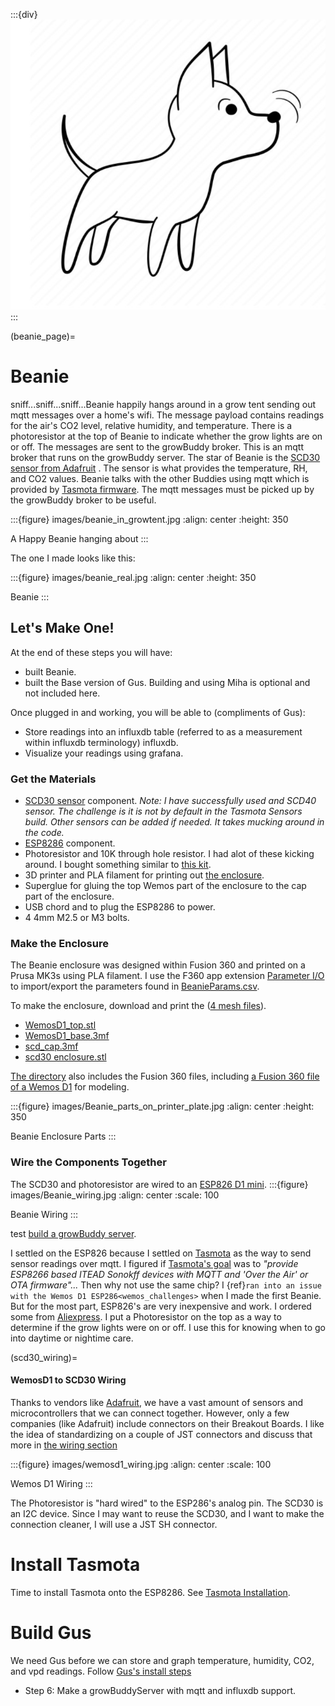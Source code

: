 
:::{div}
<img src="images/beanie_dog.jpg" class="sd-avatar-md sd-border-3">
:::

(beanie_page)=
# Beanie
sniff...sniff...sniff...Beanie happily hangs around in a grow tent sending out mqtt messages over a home's wifi.  The message payload contains readings for the air's CO2 level, relative humidity, and temperature.  There is a photoresistor at the top of Beanie to indicate whether the grow lights are on or off. The messages are sent to the growBuddy broker. This is an  mqtt broker that runs on the growBuddy server.   The star of Beanie is the [SCD30 sensor from Adafruit](https://www.adafruit.com/product/4867) . The sensor is what provides the temperature, RH, and CO2 values.  Beanie talks with the other Buddies using mqtt which is provided by [Tasmota firmware](https://tasmota.github.io/docs/About/).  The mqtt messages must be picked up by the growBuddy broker to be useful.

:::{figure} images/beanie_in_growtent.jpg
:align: center
:height: 350

A Happy Beanie hanging about
:::

The one I made looks like this:

:::{figure} images/beanie_real.jpg
:align: center
:height: 350

Beanie
:::
## Let's Make One!
At the end of these steps you will have:
- built Beanie.
- built the Base version of Gus.  Building and using Miha is optional and not included here.

Once plugged in and working, you will be able to (compliments of Gus):
- Store readings into an influxdb table (referred to as a measurement within influxdb terminology) influxdb.
- Visualize your readings using grafana.

### Get the Materials

- [SCD30 sensor](https://www.adafruit.com/product/4867) component. _Note: I have successfully used and SCD40 sensor.  The challenge is it is not by default in the Tasmota Sensors build.  Other sensors can be added if needed. It takes mucking around in the code._
- [ESP8286](https://www.aliexpress.us/item/2251832645039000.html) component.
- Photoresistor and 10K through hole resistor.  I had alot of these kicking around. I bought something similar to [this kit](https://amzn.to/3yNZtZd).
- 3D printer and PLA filament for printing out [the enclosure](enclosure).
- Superglue for gluing the top Wemos part of the enclosure to the cap part of the enclosure.
- USB chord and to plug the ESP8286 to power.
- 4 4mm M2.5 or M3 bolts.


### Make the Enclosure

The Beanie enclosure was designed within Fusion 360 and printed on a Prusa MK3s using PLA filament.  I use the F360  app extension [Parameter I/O](https://apps.autodesk.com/FUSION/en/Detail/Index?id=1801418194626000805&appLang=en&os=Win64) to import/export the parameters found in [BeanieParams.csv](https://github.com/solarslurpi/growBuddy/blob/c100124acaab285eadb284a5e7015e569ed76d3c/enclosures/Beanie/BeanieParams.csv).

To make the enclosure, download and print the ([4 mesh files](https://github.com/solarslurpi/growBuddy/tree/main/enclosures/Beanie)).
- [WemosD1_top.stl](https://github.com/solarslurpi/growBuddy/blob/main/enclosures/Beanie/WemosD1_top.stl)
- [WemosD1_base.3mf](https://github.com/solarslurpi/growBuddy/blob/main/enclosures/Beanie/wemosD1_base.3mf)
- [scd_cap.3mf](https://github.com/solarslurpi/growBuddy/blob/main/enclosures/Beanie/scd_cap.3mf)
- [scd30 enclosure.stl](https://github.com/solarslurpi/growBuddy/blob/main/enclosures/Beanie/scd30%20enclosure.stl)

[The directory](https://github.com/solarslurpi/growBuddy/tree/main/enclosures/Beanie) also includes the Fusion 360 files, including [a Fusion 360 file of a Wemos D1](https://github.com/solarslurpi/growBuddy/blob/main/enclosures/Beanie/_Wemos.8a6fa8fd-bdae-4608-9551-e9ac450bc9c8.f3d) for modeling.

:::{figure} images/Beanie_parts_on_printer_plate.jpg
:align: center
:height: 350

Beanie Enclosure Parts
:::

### Wire the Components Together
The SCD30 and photoresistor are wired to  an [ESP826 D1 mini](https://i2.wp.com/randomnerdtutorials.com/wp-content/uploads/2019/05/ESP8266-WeMos-D1-Mini-pinout-gpio-pin.png?quality=100&strip=all&ssl=1).
:::{figure} images/Beanie_wiring.jpg
:align: center
:scale: 100

Beanie Wiring
:::

test [build a growBuddy server](growbuddyserver_install).

I settled on the ESP826 because I settled on [Tasmota](https://tasmota.github.io/docs/)  as the way to send sensor readings over mqtt.
I figured if [Tasmota's goal](https://tasmota.github.io/docs/About/) was to *"provide ESP8266 based ITEAD Sonokff devices with MQTT and 'Over the Air' or OTA firmware"...*
Then why not use the same chip?   I {ref}`ran into an issue with the Wemos D1 ESP286<wemos_challenges>` when I made the first Beanie.  But for the most part, ESP826's are very
inexpensive and work.  I ordered some from [Aliexpress](https://www.aliexpress.us/item/2251832645039000.html).  I put a Photoresistor on the top as a way to determine
if the grow lights were on or off.  I use this for knowing when to go into daytime or nightime care.

(scd30_wiring)=
#### WemosD1 to SCD30 Wiring

Thanks to vendors like [Adafruit](https://www.adafruit.com/), we have a vast amount of sensors and microcontrollers that we can connect together.  However, only a few companies (like Adafruit) include connectors on their Breakout Boards.  I like the idea of standardizing on a couple of JST connectors and discuss that more in [the wiring section](wiring)

:::{figure} images/wemosd1_wiring.jpg
:align: center
:scale: 100

Wemos D1 Wiring
:::

The Photoresistor is "hard wired" to the ESP286's analog pin.  The SCD30 is an I2C device.  Since I may want to reuse the SCD30, and I want to make the connection cleaner, I will use a JST SH connector.


# Install Tasmota
Time to install Tasmota onto the ESP8286.  See [Tasmota Installation](tasmota_installation).

# Build Gus
We need Gus before we can store and graph temperature, humidity, CO2, and vpd readings.  Follow [Gus's install steps](make_gus)
- Step 6: Make a growBuddyServer with mqtt and influxdb support.
<!-- ## Software

The ESP286 on Beanie runs [Tasmota](https://tasmota.github.io/docs/) .

### Thanks to Those That Went Before

It is amazing what we can DIY riding on the backs of the incredible insight and work by people like [Theo Arends](https://github.com/arendst) .  Tasmota is simple in one way - it is an extremely easy way to send mqtt readings from sensors attached to an ESP.  Can it get complex quickly, you bet.  Tasmota is very powerful.  And you may need to be prepared to bumble through Tasmota code to get an answer to your questions.  However, the Discord channel tends to be very helpful and there is documentation to get you started. -->





